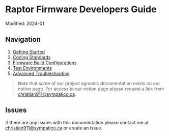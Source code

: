 # Raptor Firmware Developers Guide

Modified: 2024-01

## Navigation
1. [Getting Started](/docs/getting-started.md)
2. [Coding Standards](https://www.notion.so/kolapo/Embedded-Coding-Standards-d452c4ca126343859bda92dd85376bc1?pvs=4)
3. [Firmware Build Configurations](/docs/build.md)
4. [Test Environments](/docs/testing.md)
5. [Advanced Troubleshooting](/docs/troubleshooting.md)

> Note that some of our project agnostic documentation exists on our notion page. For access to our notion page please request a link from christian911@sympatico.ca.

## Issues
If there are any issues with this documentation please contact me at christian911@sympatico.ca or create an issue.